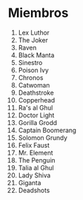 # Miembros

1. Lex Luthor
2. The Joker
3. Raven
4. Black Manta
5. Sinestro
6. Poison Ivy
7. Chronos
8. Catwoman
9. Deathstroke
10. Copperhead
11. Ra's al Ghul
12. Doctor Light
13. Gorilla Grodd
14. Captain Boomerang
15. Solomon Grundy
16. Felix Faust
17. Mr. Element
18. The Penguin
19. Talia al Ghul
20. Lady Shiva
21. Giganta
22. Deadshots
